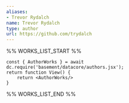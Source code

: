 ```yaml
---
aliases:
- Trevor Rydalch
name: Trevor Rydalch
type: author
url: https://github.com/trydalch
---
```



%% WORKS_LIST_START %%

```datacorejsx
const { AuthorWorks } = await dc.require('basement/datacore/authors.jsx');
return function View() {
    return <AuthorWorks/>
}
```
%% WORKS_LIST_END %%